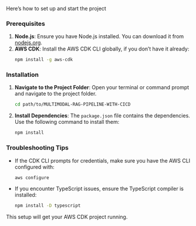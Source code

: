 Here’s how to set up and start the project

### Prerequisites
1. **Node.js**: Ensure you have Node.js installed. You can download it from [nodejs.org](https://nodejs.org).
2. **AWS CDK**: Install the AWS CDK CLI globally, if you don’t have it already:
   ```bash
   npm install -g aws-cdk
   ```

### Installation
1. **Navigate to the Project Folder**: Open your terminal or command prompt and navigate to the project folder.
   ```bash
   cd path/to/MULTIMODAL-RAG-PIPELINE-WITH-CICD
   ```

2. **Install Dependencies**: 
   The `package.json` file contains the dependencies. Use the following command to install them:
   ```bash
   npm install
   ```


### Troubleshooting Tips
- If the CDK CLI prompts for credentials, make sure you have the AWS CLI configured with:
   ```bash
   aws configure
   ```

- If you encounter TypeScript issues, ensure the TypeScript compiler is installed:
   ```bash
   npm install -D typescript
   ```

This setup will get your AWS CDK project running. 